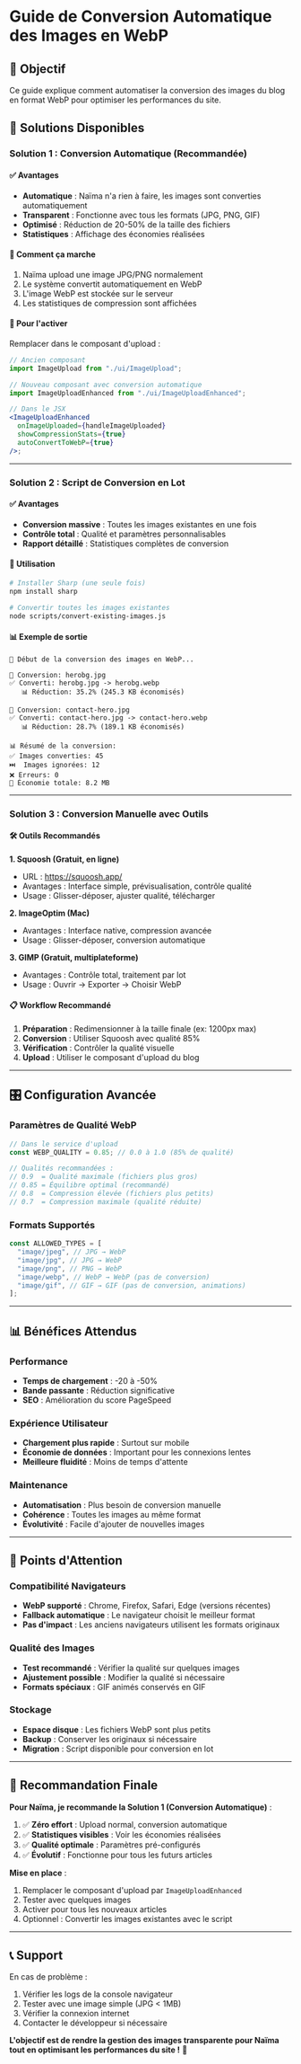 # Guide de Conversion Automatique des Images en WebP

## 🎯 Objectif

Ce guide explique comment automatiser la conversion des images du blog en format WebP pour optimiser les performances du site.

## 🚀 Solutions Disponibles

### **Solution 1 : Conversion Automatique (Recommandée)**

#### ✅ Avantages

- **Automatique** : Naïma n'a rien à faire, les images sont converties automatiquement
- **Transparent** : Fonctionne avec tous les formats (JPG, PNG, GIF)
- **Optimisé** : Réduction de 20-50% de la taille des fichiers
- **Statistiques** : Affichage des économies réalisées

#### 🔧 Comment ça marche

1. Naïma upload une image JPG/PNG normalement
2. Le système convertit automatiquement en WebP
3. L'image WebP est stockée sur le serveur
4. Les statistiques de compression sont affichées

#### 📝 Pour l'activer

Remplacer dans le composant d'upload :

```jsx
// Ancien composant
import ImageUpload from "./ui/ImageUpload";

// Nouveau composant avec conversion automatique
import ImageUploadEnhanced from "./ui/ImageUploadEnhanced";

// Dans le JSX
<ImageUploadEnhanced
  onImageUploaded={handleImageUploaded}
  showCompressionStats={true}
  autoConvertToWebP={true}
/>;
```

---

### **Solution 2 : Script de Conversion en Lot**

#### ✅ Avantages

- **Conversion massive** : Toutes les images existantes en une fois
- **Contrôle total** : Qualité et paramètres personnalisables
- **Rapport détaillé** : Statistiques complètes de conversion

#### 🔧 Utilisation

```bash
# Installer Sharp (une seule fois)
npm install sharp

# Convertir toutes les images existantes
node scripts/convert-existing-images.js
```

#### 📊 Exemple de sortie

```
🔄 Début de la conversion des images en WebP...

🔄 Conversion: herobg.jpg
✅ Converti: herobg.jpg -> herobg.webp
   📊 Réduction: 35.2% (245.3 KB économisés)

🔄 Conversion: contact-hero.jpg
✅ Converti: contact-hero.jpg -> contact-hero.webp
   📊 Réduction: 28.7% (189.1 KB économisés)

📊 Résumé de la conversion:
✅ Images converties: 45
⏭️  Images ignorées: 12
❌ Erreurs: 0
💾 Économie totale: 8.2 MB
```

---

### **Solution 3 : Conversion Manuelle avec Outils**

#### 🛠️ Outils Recommandés

**1. Squoosh (Gratuit, en ligne)**

- URL : https://squoosh.app/
- Avantages : Interface simple, prévisualisation, contrôle qualité
- Usage : Glisser-déposer, ajuster qualité, télécharger

**2. ImageOptim (Mac)**

- Avantages : Interface native, compression avancée
- Usage : Glisser-déposer, conversion automatique

**3. GIMP (Gratuit, multiplateforme)**

- Avantages : Contrôle total, traitement par lot
- Usage : Ouvrir → Exporter → Choisir WebP

#### 📋 Workflow Recommandé

1. **Préparation** : Redimensionner à la taille finale (ex: 1200px max)
2. **Conversion** : Utiliser Squoosh avec qualité 85%
3. **Vérification** : Contrôler la qualité visuelle
4. **Upload** : Utiliser le composant d'upload du blog

---

## 🎛️ Configuration Avancée

### Paramètres de Qualité WebP

```javascript
// Dans le service d'upload
const WEBP_QUALITY = 0.85; // 0.0 à 1.0 (85% de qualité)

// Qualités recommandées :
// 0.9  = Qualité maximale (fichiers plus gros)
// 0.85 = Équilibre optimal (recommandé)
// 0.8  = Compression élevée (fichiers plus petits)
// 0.7  = Compression maximale (qualité réduite)
```

### Formats Supportés

```javascript
const ALLOWED_TYPES = [
  "image/jpeg", // JPG → WebP
  "image/jpg", // JPG → WebP
  "image/png", // PNG → WebP
  "image/webp", // WebP → WebP (pas de conversion)
  "image/gif", // GIF → GIF (pas de conversion, animations)
];
```

---

## 📊 Bénéfices Attendus

### Performance

- **Temps de chargement** : -20 à -50%
- **Bande passante** : Réduction significative
- **SEO** : Amélioration du score PageSpeed

### Expérience Utilisateur

- **Chargement plus rapide** : Surtout sur mobile
- **Économie de données** : Important pour les connexions lentes
- **Meilleure fluidité** : Moins de temps d'attente

### Maintenance

- **Automatisation** : Plus besoin de conversion manuelle
- **Cohérence** : Toutes les images au même format
- **Évolutivité** : Facile d'ajouter de nouvelles images

---

## 🚨 Points d'Attention

### Compatibilité Navigateurs

- **WebP supporté** : Chrome, Firefox, Safari, Edge (versions récentes)
- **Fallback automatique** : Le navigateur choisit le meilleur format
- **Pas d'impact** : Les anciens navigateurs utilisent les formats originaux

### Qualité des Images

- **Test recommandé** : Vérifier la qualité sur quelques images
- **Ajustement possible** : Modifier la qualité si nécessaire
- **Formats spéciaux** : GIF animés conservés en GIF

### Stockage

- **Espace disque** : Les fichiers WebP sont plus petits
- **Backup** : Conserver les originaux si nécessaire
- **Migration** : Script disponible pour conversion en lot

---

## 🎯 Recommandation Finale

**Pour Naïma, je recommande la Solution 1 (Conversion Automatique)** :

1. ✅ **Zéro effort** : Upload normal, conversion automatique
2. ✅ **Statistiques visibles** : Voir les économies réalisées
3. ✅ **Qualité optimale** : Paramètres pré-configurés
4. ✅ **Évolutif** : Fonctionne pour tous les futurs articles

**Mise en place** :

1. Remplacer le composant d'upload par `ImageUploadEnhanced`
2. Tester avec quelques images
3. Activer pour tous les nouveaux articles
4. Optionnel : Convertir les images existantes avec le script

---

## 📞 Support

En cas de problème :

1. Vérifier les logs de la console navigateur
2. Tester avec une image simple (JPG < 1MB)
3. Vérifier la connexion internet
4. Contacter le développeur si nécessaire

**L'objectif est de rendre la gestion des images transparente pour Naïma tout en optimisant les performances du site !** 🚀
